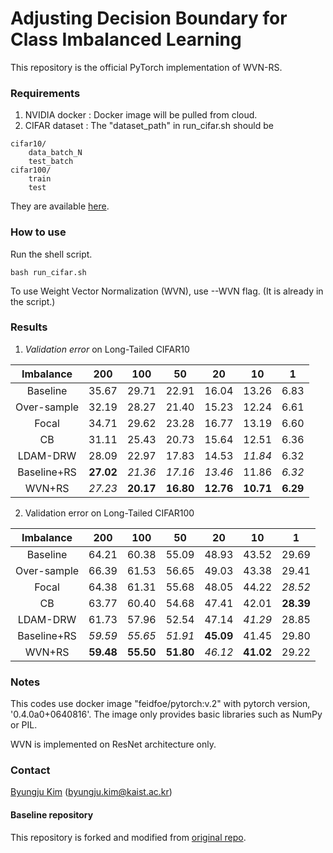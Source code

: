# Adjusting Decision Boundary for Class Imbalanced Learning
This repository is the official PyTorch implementation of WVN-RS.


### Requirements
1. NVIDIA docker : Docker image will be pulled from cloud.
2. CIFAR dataset : The "dataset_path" in run_cifar.sh should be
```
cifar10/
    data_batch_N
    test_batch
cifar100/
    train
    test
```
They are available [here](https://www.cs.toronto.edu/~kriz/cifar.html).

### How to use
Run the shell script.
```
bash run_cifar.sh
```
To use Weight Vector Normalization (WVN), use --WVN flag. (It is already in the script.)

### Results
1. *Validation error* on Long-Tailed CIFAR10

Imbalance|200|100|50|20|10|1
:---:|:---:|:---:|:---:|:---:|:---:|:---:
Baseline   | 35.67 | 29.71 | 22.91 | 16.04 | 13.26 | 6.83
Over-sample| 32.19 | 28.27 | 21.40 | 15.23 | 12.24 | 6.61
Focal      | 34.71 | 29.62 | 23.28 | 16.77 | 13.19 | 6.60 
CB         | 31.11 | 25.43 | 20.73 | 15.64 | 12.51 | 6.36 
LDAM-DRW   | 28.09 | 22.97 | 17.83 | 14.53 | *11.84* | 6.32 
Baseline+RS| **27.02** | *21.36* | *17.16* | *13.46* | 11.86 | *6.32* 
WVN+RS     | *27.23* | **20.17** | **16.80** | **12.76** | **10.71** | **6.29** 


2. Validation error on Long-Tailed CIFAR100

Imbalance|200|100|50|20|10|1
:---:|:---:|:---:|:---:|:---:|:---:|:---:
Baseline   | 64.21 | 60.38 | 55.09 | 48.93 | 43.52 | 29.69
Over-sample| 66.39 | 61.53 | 56.65 | 49.03 | 43.38 | 29.41
Focal      | 64.38 | 61.31 | 55.68 | 48.05 | 44.22 | *28.52*
CB         | 63.77 | 60.40 | 54.68 | 47.41 | 42.01 | **28.39**
LDAM-DRW   | 61.73 | 57.96 | 52.54 | 47.14 | *41.29* | 28.85
Baseline+RS| *59.59* | *55.65* | *51.91* | **45.09** | 41.45 | 29.80
WVN+RS     | **59.48** | **55.50** | **51.80** | *46.12* | **41.02** | 29.22




### Notes
This codes use docker image "feidfoe/pytorch:v.2" with pytorch version, '0.4.0a0+0640816'.
The image only provides basic libraries such as NumPy or PIL.

WVN is implemented on ResNet architecture only.

### Contact
[Byungju Kim](https://feidfoe.github.io/) (byungju.kim@kaist.ac.kr)

#### Baseline repository
This repository is forked and modified from [original repo](https://github.com/bearpaw/pytorch-classification).

